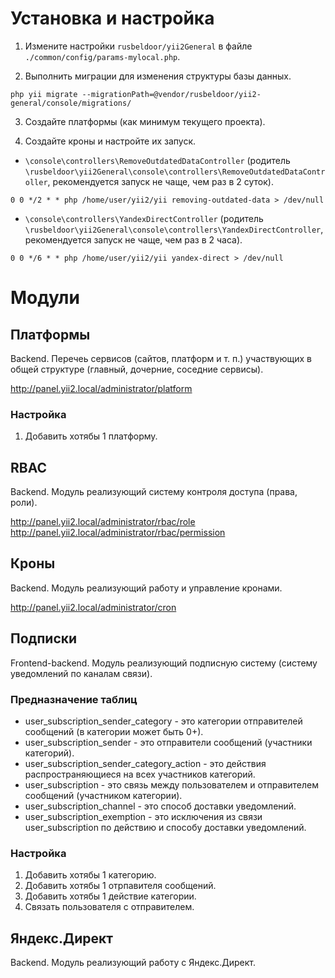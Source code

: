 # Установка и настройка

1. Измените настройки `rusbeldoor/yii2General` в файле `./common/config/params-mylocal.php`.

2. Выполнить миграции для изменения структуры базы данных.
```
php yii migrate --migrationPath=@vendor/rusbeldoor/yii2-general/console/migrations/
```

3. Создайте платформы (как минимум текущего проекта).

4. Создайте кроны и настройте их запуск.
- `\console\controllers\RemoveOutdatedDataController` (родитель `\rusbeldoor\yii2General\console\controllers\RemoveOutdatedDataController`, рекомендуется запуск не чаще, чем раз в 2 суток).
```
0 0 */2 * * php /home/user/yii2/yii removing-outdated-data > /dev/null
```
- `\console\controllers\YandexDirectController` (родитель `\rusbeldoor\yii2General\console\controllers\YandexDirectController`, рекомендуется запуск не чаще, чем раз в 2 часа).
```
0 0 */6 * * php /home/user/yii2/yii yandex-direct > /dev/null
```

# Модули

## Платформы

Backend. Перечеь сервисов (сайтов, платформ и т. п.) участвующих в общей структуре (главный, дочерние, соседние сервисы).

http://panel.yii2.local/administrator/platform

### Настройка

1. Добавить хотябы 1 платформу.

## RBAC

Backend. Модуль реализующий систему контроля доступа (права, роли).

http://panel.yii2.local/administrator/rbac/role  
http://panel.yii2.local/administrator/rbac/permission  

## Кроны

Backend. Модуль реализующий работу и управление кронами.

http://panel.yii2.local/administrator/cron

## Подписки

Frontend-backend. Модуль реализующий подписную систему (систему уведомлений по каналам связи).

### Предназначение таблиц

* user_subscription_sender_category - это категории отправителей сообщений (в категории может быть 0+).
* user_subscription_sender - это отправители сообщений (участники категорий).
* user_subscription_sender_category_action - это действия распространяющиеся на всех участников категорий.
* user_subscription - это связь между пользователем и отправителем сообщений (участником категории).
* user_subscription_channel - это способ доставки уведомлений.
* user_subscription_exemption - это исключения из связи user_subscription по действию и способу доставки уведомлений.

### Настройка

1. Добавить хотябы 1 категорию.
1. Добавить хотябы 1 отрпавителя сообщений.
1. Добавить хотябы 1 действие категории.
1. Связать пользователя с отправителем.

## Яндекс.Директ

Backend. Модуль реализующий работу с Яндекс.Директ.
